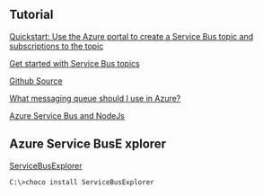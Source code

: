 
## Tutorial
[Quickstart: Use the Azure portal to create a Service Bus topic and subscriptions to the topic](https://docs.microsoft.com/en-us/azure/service-bus-messaging/service-bus-quickstart-topics-subscriptions-portal)

[Get started with Service Bus topics](https://docs.microsoft.com/en-us/azure/service-bus-messaging/service-bus-dotnet-how-to-use-topics-subscriptions)

[Github Source](https://github.com/Azure/azure-service-bus/tree/master/samples/DotNet/Microsoft.Azure.ServiceBus)

[What messaging queue should I use in Azure?](https://www.todaysoftmag.com/article/1260/what-messaging-queue-should-i-use-in-azure)


[Azure Service Bus and NodeJs](https://docs.microsoft.com/en-us/azure/service-bus-messaging/service-bus-nodejs-how-to-use-topics-subscriptions)

## Azure Service BusE xplorer
[ServiceBusExplorer](https://github.com/paolosalvatori/ServiceBusExplorer/)
```
C:\>choco install ServiceBusExplorer
```
